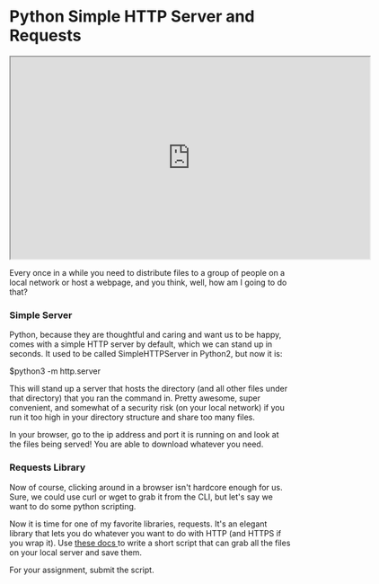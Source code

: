 # Python Simple HTTP Server and Requests

<iframe allowfullscreen height="360" src="https://www.youtube.com/embed/9gcFKd2Yjb4?wmode=opaque" width="640"></iframe>  

Every once in a while you need to distribute files to a group of people
on a local network or host a webpage, and you think, well, how am I
going to do that?

  

### Simple Server

Python, because they are thoughtful and caring and want us to be happy,
comes with a simple HTTP server by default, which we can stand up in
seconds. It used to be called SimpleHTTPServer in Python2, but now it
is:

$python3 -m http.server 

This will stand up a server that hosts the directory (and all other
files under that directory) that you ran the command in. Pretty awesome,
super convenient, and somewhat of a security risk (on your local
network) if you run it too high in your directory structure and share
too many files.

In your browser, go to the ip address and port it is running on and look
at the files being served! You are able to download whatever you need.

### Requests Library

Now of course, clicking around in a browser isn't hardcore enough for
us. Sure, we could use curl or wget to grab it from the CLI, but let's
say we want to do some python scripting. 

Now it is time for one of my favorite libraries, requests. It's an
elegant library that lets you do whatever you want to do with HTTP (and
HTTPS if you wrap it). Use [these
docs ](https://docs.python-requests.org/en/latest/)to write a short
script that can grab all the files on your local server and save them. 

For your assignment, submit the script.

  
